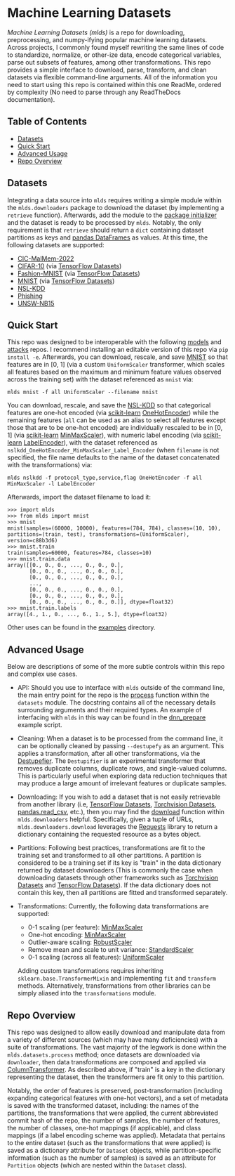 # Machine Learning Datasets

_Machine Learning Datasets (mlds)_ is a repo for downloading, preprocessing,
and numpy-ifying popular machine learning datasets. Across projects, I commonly
found myself rewriting the same lines of code to standardize, normalize, or
other-ize data, encode categorical variables, parse out subsets of features,
among other transformations. This repo provides a simple interface to download,
parse, transform, and clean datasets via flexible command-line arguments. All
of the information you need to start using this repo is contained within this
one ReadMe, ordered by complexity (No need to parse through any ReadTheDocs
documentation).

## Table of Contents

* [Datasets](#datasets)
* [Quick Start](#quick-start)
* [Advanced Usage](#advanced-usage)
* [Repo Overview](#repo-overview)

## Datasets

Integrating a data source into `mlds` requires writing a simple module within
the `mlds.downloaders` package to download the dataset (by implementing a
`retrieve` function). Afterwards, add the module to the [package
initializer](https://github.com/sheatsley/datasets/blob/master/mlds/downloaders/__init__.py)
and the dataset is ready to be processed by `mlds`. Notably, the only
requirement is that `retrieve` should return a `dict` containing dataset
partitions as keys and [pandas DataFrames](https://pandas.pydata.org) as
values. At this time, the following datasets are supported:

* [CIC-MalMem-2022](https://www.unb.ca/cic/datasets/malmem-2022.html)
* [CIFAR-10](https://www.cs.toronto.edu/~kriz/cifar.html) (via [TensorFlow Datasets](https://www.tensorflow.org/datasets))
* [Fashion-MNIST](https://github.com/zalandoresearch/fashion-mnist) (via [TensorFlow Datasets](https://www.tensorflow.org/datasets))
* [MNIST](http://yann.lecun.com/exdb/mnist/) (via [TensorFlow Datasets](https://www.tensorflow.org/datasets))
* [NSL-KDD](https://www.unb.ca/cic/datasets/nsl.html)
* [Phishing](https://www.fcsit.unimas.my/phishing-dataset)
* [UNSW-NB15](https://research.unsw.edu.au/projects/unsw-nb15-dataset)

## Quick Start

This repo was designed to be interoperable with the following
[models](https://github.com/sheatsley/models#repo-overview) and
[attacks](https://github.com/sheatsley/attacks) repos. I recommend installing
an editable version of this repo via `pip install -e`. Afterwards, you can
download, rescale, and save [MNIST](http://yann.lecun.com/exdb/mnist/) so that
features are in [0, 1] (via a custom `UniformScaler` transformer, which scales
all features based on the maximum and minimum feature values observed across
the training set) with the dataset referenced as `mnist` via:

    mlds mnist -f all UniformScaler --filename mnist

You can download, rescale, and save the
[NSL-KDD](https://www.unb.ca/cic/datasets/nsl.html) so that categorical
features are one-hot encoded (via
[scikit-learn](https://scikit-learn.org/stable/index.html)
[OneHotEncoder](https://scikit-learn.org/stable/modules/generated/sklearn.preprocessing.OneHotEncoder.html))
while the remaining features (`all` can be used as an alias to select all
features except those that are to be one-hot encoded) are individually rescaled to
be in [0, 1] (via [scikit-learn](https://scikit-learn.org/stable/index.html)
[MinMaxScaler](https://scikit-learn.org/stable/modules/generated/sklearn.preprocessing.MinMaxScaler.html)),
with numeric label encoding (via
[scikit-learn](https://scikit-learn.org/stable/index.html)
[LabelEncoder](https://scikit-learn.org/stable/modules/generated/sklearn.preprocessing.LabelEncoder.html)),
with the dataset referenced as
`nslkdd_OneHotEncoder_MinMaxScaler_Label_Encoder` (when `filename` is not
specified, the file name defaults to the name of the dataset concatenated with
the transformations) via:

    mlds nslkdd -f protocol_type,service,flag OneHotEncoder -f all MinMaxScaler -l LabelEncoder 

Afterwards, import the dataset filename to load it: 

    >>> import mlds
    >>> from mlds import mnist
    >>> mnist
    mnist(samples=(60000, 10000), features=(784, 784), classes=(10, 10), partitions=(train, test), transformations=(UniformScaler), version=c88b3d6)
    >>> mnist.train
    train(samples=60000, features=784, classes=10)
    >>> mnist.train.data
    array([[0., 0., 0., ..., 0., 0., 0.],
           [0., 0., 0., ..., 0., 0., 0.],
           [0., 0., 0., ..., 0., 0., 0.],
           ...,
           [0., 0., 0., ..., 0., 0., 0.],
           [0., 0., 0., ..., 0., 0., 0.],
           [0., 0., 0., ..., 0., 0., 0.]], dtype=float32)
    >>> mnist.train.labels
    array([4., 1., 0., ..., 6., 1., 5.], dtype=float32)

Other uses can be found in the
[examples](https://github.com/sheatsley/datasets/tree/master/examples)
directory.

## Advanced Usage

Below are descriptions of some of the more subtle controls within this repo and
complex use cases.

* API: Should you use to interface with `mlds` outside of the command line, the
    main entry point for the repo is the
    [process](https://github.com/sheatsley/datasets/blob/e11f59fa498fb0606a7231f6588607932b8c7d9b/mlds/datasets.py#L179)
    function within the `datasets` module. The docstring contains all of the
    necessary details surrounding arguments and their required types. An
    example of interfacing with `mlds` in this way can be found in the
    [dnn_prepare](https://github.com/sheatsley/datasets/blob/master/examples/dnn_prepare.py)
    example script.

* Cleaning: When a dataset is to be processed from the command line, it can be
    optionally cleaned by passing `--destupefy` as an argument. This applies a
    transformation, after all other transformations, via the
    [Destupefier](https://github.com/sheatsley/datasets/blob/e11f59fa498fb0606a7231f6588607932b8c7d9b/mlds/transformations.py#L16).
    The `Destupifier` is an experimental transformer that removes duplicate
    columns, duplicate rows, and single-valued columns. This is particularly
    useful when exploring data reduction techniques that may produce a large
    amount of irrelevant features or duplicate samples.

* Downloading: If you wish to add a dataset that is not easily retrievable from
    another library (i.e, [TensorFlow
    Datasets](https://www.tensorflow.org/datasets), [Torchvision
    Datasets](https://pytorch.org/vision/main/datasets.html),
    [pandas.read_csv](https://pandas.pydata.org/docs/reference/api/pandas.read_csv.html),
    etc.), then you may find the
    [download](https://github.com/sheatsley/datasets/blob/e11f59fa498fb0606a7231f6588607932b8c7d9b/mlds/downloaders/__init__.py#L26)
    function within `mlds.downloaders` helpful. Specifically, given a tuple of
    URLs, `mlds.downloaders.download` leverages the
    [Requests](https://requests.readthedocs.io/en/latest/) library to return a
    dictionary containing the requested resource as a bytes object.

* Partitions: Following best practices, transformations are fit to the training
    set and transformed to all other partitions. A partition is considered to
    be a training set if its key is "train" in the data dictionary returned by
    dataset downloaders (This is commonly the case when downloading datasets
    through other frameworks such as [Torchvision
    Datasets](https://pytorch.org/vision/main/datasets.html) and [TensorFlow
    Datasets](https://www.tensorflow.org/datasets)). If the data dictionary
    does not contain this key, then all partitions are fitted and transformed
    separately.

* Transformations: Currently, the following data transformations are supported: 
    * 0-1 scaling (per feature): [MinMaxScaler](https://scikit-learn.org/stable/modules/generated/sklearn.preprocessing.MinMaxScaler.html)
    * One-hot encoding: [MinMaxScaler](https://scikit-learn.org/stable/modules/generated/sklearn.preprocessing.OneHotEncoder.html)
    * Outlier-aware scaling: [RobustScaler](https://scikit-learn.org/stable/modules/generated/sklearn.preprocessing.RobustScaler.html)
    * Remove mean and scale to unit variance: [StandardScaler](https://scikit-learn.org/stable/modules/generated/sklearn.preprocessing.StandardScaler.html)
    * 0-1 scaling (across all features): [UniformScaler](https://github.com/sheatsley/datasets/blob/e11f59fa498fb0606a7231f6588607932b8c7d9b/mlds/transformations.py#L110)

    Adding custom transformations requires inheriting
    `sklearn.base.TransformerMixin` and implementing `fit` and `transform`
    methods. Alternatively, transformations from other libraries can be simply
    aliased into the `transformations` module.

## Repo Overview

This repo was designed to allow easily download and manipulate data from a
variety of different sources (which may have many deficiencies) with a suite of
transformations. The vast majority of the legwork is done within the
`mlds.datasets.process` method; once datasets are downloaded via `downloader`,
then data transformations are composed and applied via
[ColumnTransformer](https://scikit-learn.org/stable/modules/generated/sklearn.compose.ColumnTransformer.html).
As described above, if "train" is a key in the dictionary representing the
dataset, then the transformers are fit only to this partition.

Notably, the order of features is preserved, post-transformation (including
expanding categorical features with one-hot vectors), and a set of metadata is
saved with the transformed dataset, including: the names of the partitions, the
transformations that were applied, the current abbreviated commit hash of the
repo, the number of samples, the number of features, the number of classes,
one-hot mappings (if applicable), and class mappings (if a label encoding
scheme was applied). Metadata that pertains to the entire dataset (such as the
transformations that were applied) is saved as a dictionary attribute for
`Dataset` objects, while partition-specific information (such as the number of
samples) is saved as an attribute for `Partition` objects (which are nested
within the `Dataset` class).
